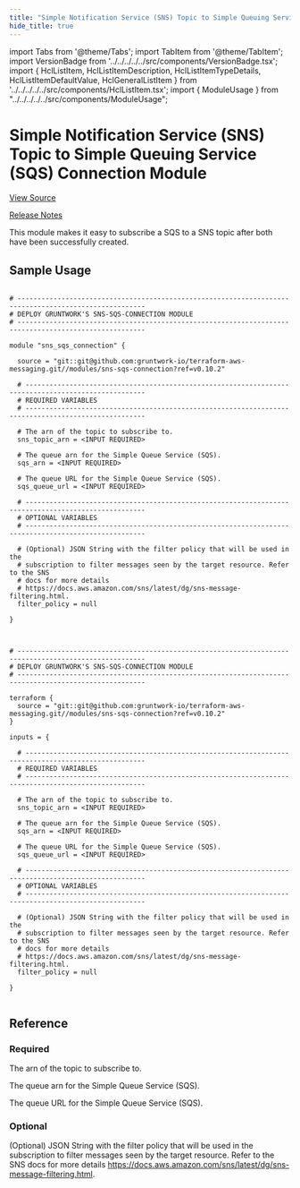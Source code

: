 ```yaml
---
title: "Simple Notification Service (SNS) Topic to Simple Queuing Service (SQS) Connection Module"
hide_title: true
---
```


import Tabs from '@theme/Tabs';
import TabItem from '@theme/TabItem';
import VersionBadge from '../../../../../src/components/VersionBadge.tsx';
import { HclListItem, HclListItemDescription, HclListItemTypeDetails, HclListItemDefaultValue, HclGeneralListItem } from '../../../../../src/components/HclListItem.tsx';
import { ModuleUsage } from "../../../../../src/components/ModuleUsage";

<VersionBadge repoTitle="AWS Messaging" version="0.10.2" lastModifiedVersion="0.10.2"/>

# Simple Notification Service (SNS) Topic to Simple Queuing Service (SQS) Connection Module

<a href="https://github.com/gruntwork-io/terraform-aws-messaging/tree/v0.10.2/modules/sns-sqs-connection" className="link-button" title="View the source code for this module in GitHub.">View Source</a>

<a href="https://github.com/gruntwork-io/terraform-aws-messaging/releases/tag/v0.10.2" className="link-button" title="Release notes for only versions which impacted this module.">Release Notes</a>

This module makes it easy to subscribe a SQS to a SNS topic after both have been successfully created.

## Sample Usage

<Tabs>
<TabItem value="terraform" label="Terraform" default>

```hcl title="main.tf"

# ------------------------------------------------------------------------------------------------------
# DEPLOY GRUNTWORK'S SNS-SQS-CONNECTION MODULE
# ------------------------------------------------------------------------------------------------------

module "sns_sqs_connection" {

  source = "git::git@github.com:gruntwork-io/terraform-aws-messaging.git//modules/sns-sqs-connection?ref=v0.10.2"

  # ----------------------------------------------------------------------------------------------------
  # REQUIRED VARIABLES
  # ----------------------------------------------------------------------------------------------------

  # The arn of the topic to subscribe to.
  sns_topic_arn = <INPUT REQUIRED>

  # The queue arn for the Simple Queue Service (SQS).
  sqs_arn = <INPUT REQUIRED>

  # The queue URL for the Simple Queue Service (SQS).
  sqs_queue_url = <INPUT REQUIRED>

  # ----------------------------------------------------------------------------------------------------
  # OPTIONAL VARIABLES
  # ----------------------------------------------------------------------------------------------------

  # (Optional) JSON String with the filter policy that will be used in the
  # subscription to filter messages seen by the target resource. Refer to the SNS
  # docs for more details
  # https://docs.aws.amazon.com/sns/latest/dg/sns-message-filtering.html.
  filter_policy = null

}


```

</TabItem>
<TabItem value="terragrunt" label="Terragrunt" default>

```hcl title="terragrunt.hcl"

# ------------------------------------------------------------------------------------------------------
# DEPLOY GRUNTWORK'S SNS-SQS-CONNECTION MODULE
# ------------------------------------------------------------------------------------------------------

terraform {
  source = "git::git@github.com:gruntwork-io/terraform-aws-messaging.git//modules/sns-sqs-connection?ref=v0.10.2"
}

inputs = {

  # ----------------------------------------------------------------------------------------------------
  # REQUIRED VARIABLES
  # ----------------------------------------------------------------------------------------------------

  # The arn of the topic to subscribe to.
  sns_topic_arn = <INPUT REQUIRED>

  # The queue arn for the Simple Queue Service (SQS).
  sqs_arn = <INPUT REQUIRED>

  # The queue URL for the Simple Queue Service (SQS).
  sqs_queue_url = <INPUT REQUIRED>

  # ----------------------------------------------------------------------------------------------------
  # OPTIONAL VARIABLES
  # ----------------------------------------------------------------------------------------------------

  # (Optional) JSON String with the filter policy that will be used in the
  # subscription to filter messages seen by the target resource. Refer to the SNS
  # docs for more details
  # https://docs.aws.amazon.com/sns/latest/dg/sns-message-filtering.html.
  filter_policy = null

}


```

</TabItem>
</Tabs>




## Reference

<Tabs>
<TabItem value="inputs" label="Inputs" default>

### Required

<HclListItem name="sns_topic_arn" requirement="required" type="string">
<HclListItemDescription>

The arn of the topic to subscribe to.

</HclListItemDescription>
</HclListItem>

<HclListItem name="sqs_arn" requirement="required" type="string">
<HclListItemDescription>

The queue arn for the Simple Queue Service (SQS).

</HclListItemDescription>
</HclListItem>

<HclListItem name="sqs_queue_url" requirement="required" type="string">
<HclListItemDescription>

The queue URL for the Simple Queue Service (SQS).

</HclListItemDescription>
</HclListItem>

### Optional

<HclListItem name="filter_policy" requirement="optional" type="string">
<HclListItemDescription>

(Optional) JSON String with the filter policy that will be used in the subscription to filter messages seen by the target resource. Refer to the SNS docs for more details https://docs.aws.amazon.com/sns/latest/dg/sns-message-filtering.html.

</HclListItemDescription>
<HclListItemDefaultValue defaultValue="null"/>
</HclListItem>

</TabItem>
<TabItem value="outputs" label="Outputs">

<HclListItem name="subscription_arn">
</HclListItem>

</TabItem>
</Tabs>


<!-- ##DOCS-SOURCER-START
{
  "originalSources": [
    "https://github.com/gruntwork-io/terraform-aws-messaging/tree/v0.10.2/modules/sns-sqs-connection/readme.md",
    "https://github.com/gruntwork-io/terraform-aws-messaging/tree/v0.10.2/modules/sns-sqs-connection/variables.tf",
    "https://github.com/gruntwork-io/terraform-aws-messaging/tree/v0.10.2/modules/sns-sqs-connection/outputs.tf"
  ],
  "sourcePlugin": "module-catalog-api",
  "hash": "ee70a69373aed6abb655ac181c68149f"
}
##DOCS-SOURCER-END -->
